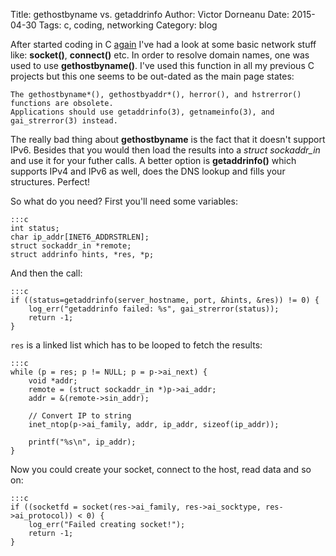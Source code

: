 Title: gethostbyname vs. getaddrinfo
Author: Victor Dorneanu
Date: 2015-04-30
Tags: c, coding, networking
Category: blog

After started coding in C [again](http://blog.dornea.nu/2015/04/21/coming-back-to-cc-after-2-years) I've had a look
at some basic network stuff like: **socket()**, **connect()** etc. In order to resolve domain names, one was used to 
use **gethostbyname()**. I've used this function in all my previous C projects but this one seems to be out-dated as 
the main page states:

    The gethostbyname*(), gethostbyaddr*(), herror(), and hstrerror() functions are obsolete.  
    Applications should use getaddrinfo(3), getnameinfo(3), and gai_strerror(3) instead.

The really bad thing about **gethostbyname** is the fact that it doesn't support IPv6. Besides that you would then load
the results into a *struct sockaddr_in*  and use it for your futher calls. A better option is **getaddrinfo()** which 
supports IPv4 and IPv6 as well, does the DNS lookup and fills your structures. Perfect! 

So what do you need? First you'll need some variables:

    :::c
    int status;
    char ip_addr[INET6_ADDRSTRLEN];
    struct sockaddr_in *remote;
    struct addrinfo hints, *res, *p;

And then the call:

    :::c
    if ((status=getaddrinfo(server_hostname, port, &hints, &res)) != 0) {
        log_err("getaddrinfo failed: %s", gai_strerror(status));
        return -1;
    }


`res` is a linked list which has to be looped to fetch the results:

    :::c
    while (p = res; p != NULL; p = p->ai_next) {
        void *addr;
        remote = (struct sockaddr_in *)p->ai_addr;
        addr = &(remote->sin_addr);

        // Convert IP to string
        inet_ntop(p->ai_family, addr, ip_addr, sizeof(ip_addr));

        printf("%s\n", ip_addr);
    }

Now you could create your socket, connect to the host, read data and so on:

    :::c
    if ((socketfd = socket(res->ai_family, res->ai_socktype, res->ai_protocol)) < 0) {
        log_err("Failed creating socket!");
        return -1;
    }
